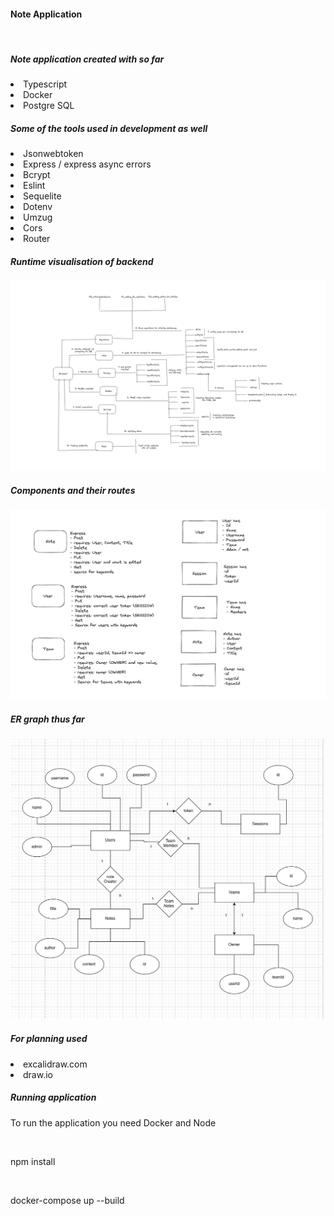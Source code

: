 <h4>Note Application </h4>
<br>
<h5> Note application created with so far</h5>
<li>Typescript
<li>Docker
<li>Postgre SQL

<h5> Some of the tools used in development as well</h5>
<li> Jsonwebtoken
<li> Express / express async errors
<li> Bcrypt
<li> Eslint
<li> Sequelite
<li> Dotenv
<li> Umzug
<li> Cors
<li> Router
<br>

<h5> Runtime visualisation of backend </h5>
<img src= "/images/Screenshot from 2023-03-23 12-14-22.png">
<h5> Components and their routes</h5>
<img src = "images/Screenshot from 2023-03-23 12-27-08.png">
<h5> ER graph thus far</h5>
<img src="images/Screenshot from 2023-03-24 09-06-46.png">
<h5>For planning used</h5> 
<li> excalidraw.com
<li> draw.io

<h5>Running application</h5>
<p>To run the application you need Docker and Node </p>
<br>
<p> npm install</p>
<br>
<p>docker-compose up --build</p>